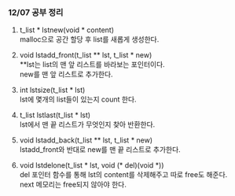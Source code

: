### 12/07 공부 정리   
1. t_list * lstnew(void * content)   
    malloc으로 공간 할당 후 list를 새롭게 생성한다.   

2. void lstadd_front(t_list ** lst, t_list * new)   
    **lst는 list의 맨 앞 리스트를 바라보는 포인터이다.   
    new를 맨 앞 리스트로 추가한다.   

3. int lstsize(t_list * lst)   
    lst에 몇개의 list들이 있는지 count 한다.   

4. t_list lstlast(t_list * lst)   
    lst에서 맨 끝 리스트가 무엇인지 찾아 반환한다.   

5. void lstadd_back(t_list ** lst, t_list * new)   
    lstadd_front와 반대로 new를 맨 끝 리스트로 추가한다.   

6. void lstdelone(t_list * lst, void (* del)(void *))   
    del 포인터 함수를 통해 lst의 content를 삭제해주고 따로 free도 해준다.   
    next 메모리는 free되지 않아야 한다.   
